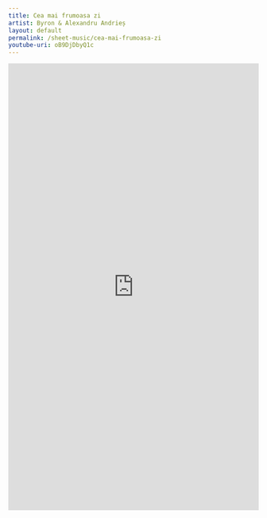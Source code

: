 ```yaml
---
title: Cea mai frumoasa zi
artist: Byron & Alexandru Andrieș
layout: default
permalink: /sheet-music/cea-mai-frumoasa-zi
youtube-uri: oB9DjDbyQ1c
---
```


<iframe src="https://www.soundslice.com/slices/Yj8fc/embed/" width="100%" height="900px" frameBorder="0" allowfullscreen></iframe>

<div class="commentbox commentbox-score"></div>

<!-- <iframe src="https://www.soundslice.com/slices/Yj8fc/embed-channelpost/" width="100%" height="320" frameBorder="0"></iframe> -->